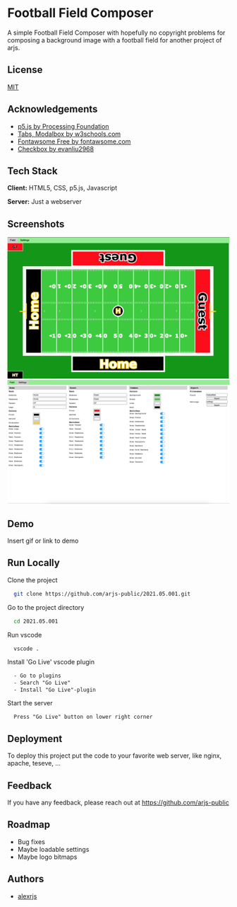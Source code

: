 
# Football Field Composer

A simple Football Field Composer with hopefully no copyright problems for composing a background image with a football field for another project of arjs.


## License

[MIT](https://choosealicense.com/licenses/mit/)

  
## Acknowledgements

 - [p5.js by Processing Foundation](https://p5js.org/)
 - [Tabs, Modalbox by w3schools.com](https://www.w3schools.com/)
 - [Fontawsome Free by fontawsome.com](https://fontawesome.com/)
 - [Checkbox by evanliu2968](https://github.com/EvanLiu2968/el-checkbox/)


  
## Tech Stack

**Client:** HTML5, CSS, p5.js, Javascript

**Server:** Just a webserver

  
## Screenshots

![App Screenshot - Field](docs/images/field.png)
![App Screenshot - Settings](docs/images/settings.png)

  
## Demo

Insert gif or link to demo

  
## Run Locally

Clone the project

```bash
  git clone https://github.com/arjs-public/2021.05.001.git
```

Go to the project directory

```bash
  cd 2021.05.001
```

Run vscode

```bash
  vscode .
```

Install 'Go Live' vscode plugin

```vscode
  - Go to plugins
  - Search "Go Live"
  - Install "Go Live"-plugin
```

Start the server

```vscode
  Press "Go Live" button on lower right corner
```

  
## Deployment

To deploy this project put the code to your favorite web server, like nginx, apache, teseve, ...

  
## Feedback

If you have any feedback, please reach out at https://github.com/arjs-public

  
## Roadmap

- Bug fixes
- Maybe loadable settings
- Maybe logo bitmaps

  
## Authors

- [alexrjs](https://github.com/arjs-public)

  